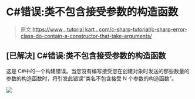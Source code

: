 # C#错误:类不包含接受参数的构造函数

> 原文:[https://www . tutorial kart . com/c-sharp-tutorial/c-sharp-error-class-do-contain-a-constructor-that-take-arguments/](https://www.tutorialkart.com/c-sharp-tutorial/c-sharp-error-class-does-not-contain-a-constructor-that-takes-arguments/)

## [已解决] C#错误:类不包含接受参数的构造函数

这是 C#中的一个构建错误。当您没有编写接受您在创建对象时发送的那些数量的参数的构造函数时，将引发此错误“类名不包含接受 N 个参数的构造函数”。

[![](../Images/925da31b32d6bc3827932f6c8afb11bb.png)](https://www.tutorialkart.com/)